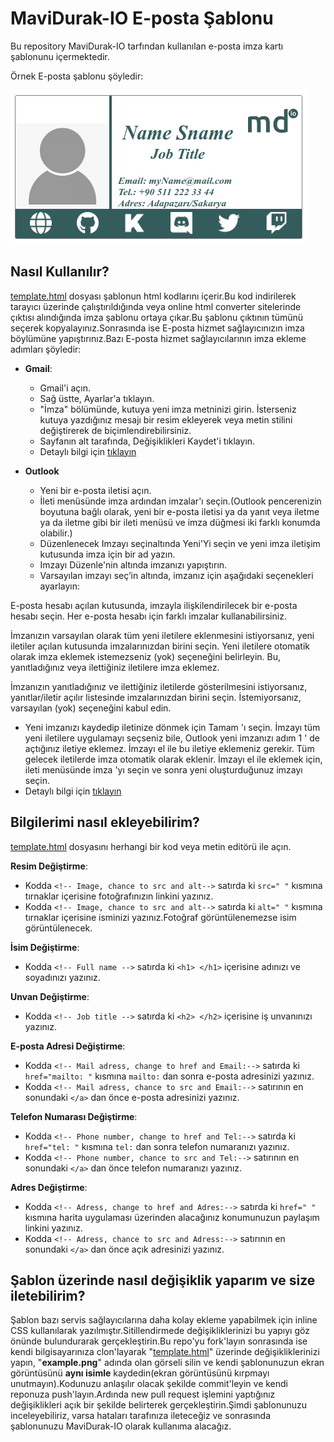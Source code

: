 # MaviDurak-IO E-posta Şablonu
Bu repository MaviDurak-IO tarfından kullanılan e-posta imza kartı şablonunu içermektedir.

Örnek E-posta şablonu şöyledir:

![example.png](example.png)

## Nasıl Kullanılır?

[template.html](template.html) dosyası şablonun html kodlarını içerir.Bu kod indirilerek tarayıcı üzerinde çalıştırıldığında veya online html converter sitelerinde çıktısı alındığında imza şablonu ortaya çıkar.Bu şablonu çıktının tümünü seçerek kopyalayınız.Sonrasında ise E-posta hizmet sağlayıcınızın imza böylümüne yapıştırınız.Bazı E-posta hizmet sağlayıcılarının imza ekleme adımları şöyledir:

+ **Gmail**:
  + Gmail'i açın.
  + Sağ üstte, Ayarlar'a tıklayın.
  + "İmza" bölümünde, kutuya yeni imza metninizi girin. İsterseniz kutuya yazdığınız mesajı bir resim ekleyerek veya metin stilini değiştirerek de biçimlendirebilirsiniz.
  + Sayfanın alt tarafında, Değişiklikleri Kaydet'i tıklayın.
  + Detaylı bilgi için [tıklayın](https://support.google.com/mail/answer/8395?co=GENIE.Platform%3DDesktop&hl=tr)

+ **Outlook**
  + Yeni bir e-posta iletisi açın.
  + İleti menüsünde imza ardından imzalar'ı seçin.(Outlook pencerenizin boyutuna bağlı olarak, yeni bir e-posta iletisi ya da yanıt veya iletme ya da iletme gibi bir ileti menüsü ve imza düğmesi iki farklı konumda olabilir.)
  + Düzenlenecek Imzayı seçinaltında Yeni'Yi seçin ve yeni imza iletişim kutusunda imza için bir ad yazın.
  + Imzayı Düzenle'nin altında imzanızı yapıştırın.
  + Varsayılan imzayı seç’in altında, imzanız için aşağıdaki seçenekleri ayarlayın:

E-posta hesabı açılan kutusunda, imzayla ilişkilendirilecek bir e-posta hesabı seçin. Her e-posta hesabı için farklı imzalar kullanabilirsiniz.

İmzanızın varsayılan olarak tüm yeni iletilere eklenmesini istiyorsanız, yeni iletiler açılan kutusunda imzalarınızdan birini seçin. Yeni iletilere otomatik olarak imza eklemek istemezseniz (yok) seçeneğini belirleyin. Bu, yanıtladığınız veya ilettiğiniz iletilere imza eklemez.

İmzanızın yanıtladığınız ve ilettiğiniz iletilerde gösterilmesini istiyorsanız, yanıtlar/iletir açılır listesinde imzalarınızdan birini seçin. İstemiyorsanız, varsayılan (yok) seçeneğini kabul edin.
 + Yeni imzanızı kaydedip iletinize dönmek için Tamam 'ı seçin. İmzayı tüm yeni iletilere uygulamayı seçseniz bile, Outlook yeni imzanızı adım 1 ' de açtığınız iletiye eklemez. İmzayı el ile bu iletiye eklemeniz gerekir. Tüm gelecek iletilerde imza otomatik olarak eklenir. İmzayı el ile eklemek için, ileti menüsünde imza 'yı seçin ve sonra yeni oluşturduğunuz imzayı seçin.
+ Detaylı bilgi için [tıklayın](https://support.microsoft.com/tr-tr/office/%C4%B0letilere-imza-olu%C5%9Fturma-ve-ekleme-8ee5d4f4-68fd-464a-a1c1-0e1c80bb27f2)

## Bilgilerimi nasıl ekleyebilirim?
[template.html](template.html) dosyasını herhangi bir kod veya metin editörü ile açın.

**Resim Değiştirme**:
 - Kodda `<!-- Image, chance to src and alt-->` satırda ki `src=" "` kısmına tırnaklar içerisine fotoğrafınızın linkini yazınız.
 - Kodda `<!-- Image, chance to src and alt-->` satırda ki `alt=" "` kısmına tırnaklar içerisine isminizi yazınız.Fotoğraf görüntülenemezse isim görüntülenecek.

**İsim Değiştirme**:
 - Kodda `<!-- Full name -->` satırda ki `<h1> </h1>` içerisine adınızı ve soyadınızı yazınız.

**Unvan Değiştirme**:
 - Kodda `<!-- Job title -->` satırda ki `<h2> </h2>` içerisine iş unvanınızı yazınız.

**E-posta Adresi Değiştirme**:
 - Kodda `<!-- Mail adress, change to href and Email:-->` satırda ki `href="mailto: "` kısmına `mailto:` dan sonra e-posta adresinizi  yazınız.
 - Kodda `<!-- Mail adress, chance to src and Email:-->` satırının en sonundaki `</a>` dan önce e-posta adresinizi yazınız.

**Telefon Numarası Değiştirme**:
 - Kodda `<!-- Phone number, change to href and Tel:-->` satırda ki `href="tel: "` kısmına `tel:` dan sonra telefon numaranızı  yazınız.
 - Kodda `<!-- Phone number, chance to src and Tel:-->` satırının en sonundaki `</a>` dan önce telefon numaranızı yazınız.

**Adres Değiştirme**:
 - Kodda `<!-- Adress, change to href and Adres:-->` satırda ki `href=" "` kısmına harita uygulaması üzerinden alacağınız konumunuzun paylaşım linkini yazınız.
 - Kodda `<!-- Adress, chance to src and Adress:-->` satırının en sonundaki `</a>` dan önce açık adresinizi yazınız.

## Şablon üzerinde nasıl değişiklik yaparım ve size iletebilirim?

Şablon bazı servis sağlayıcılarına daha kolay ekleme yapabilmek için inline CSS kullanılarak yazılmıştır.Sitillendirmede değişikliklerinizi bu yapıyı göz önünde bulundurarak gerçekleştirin.Bu repo'yu fork'layın sonrasında ise kendi bilgisayarınıza clon'layarak "[template.html](template.html)" üzerinde değişikliklerinizi yapın, "**example.png**" adında olan görseli silin ve kendi şablonunuzun ekran görüntüsünü **aynı isimle** kaydedin(ekran görüntüsünü kırpmayı unutmayın).Kodunuzu anlaşılır olacak şekilde commit'leyin ve kendi reponuza push'layın.Ardında new pull request işlemini yaptığınız değişiklikleri açık bir şekilde belirterek gerçekleştirin.Şimdi şablonunuzu inceleyebiliriz, varsa hataları tarafınıza ileteceğiz ve sonrasında şablonunuzu MaviDurak-IO olarak kullanıma alacağız.
